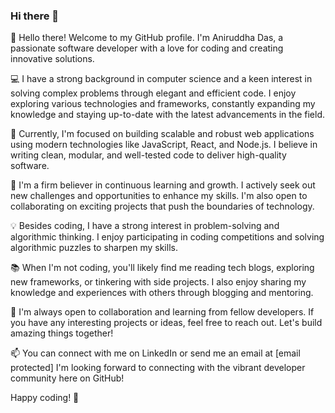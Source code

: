 ### Hi there 👋

👋 Hello there! Welcome to my GitHub profile. I'm Aniruddha Das, a passionate software developer with a love for coding and creating innovative solutions.

💻 I have a strong background in computer science and a keen interest in solving complex problems through elegant and efficient code. I enjoy exploring various technologies and frameworks, constantly expanding my knowledge and staying up-to-date with the latest advancements in the field.

🔭 Currently, I'm focused on building scalable and robust web applications using modern technologies like JavaScript, React, and Node.js. I believe in writing clean, modular, and well-tested code to deliver high-quality software.

🌱 I'm a firm believer in continuous learning and growth. I actively seek out new challenges and opportunities to enhance my skills. I'm also open to collaborating on exciting projects that push the boundaries of technology.

💡 Besides coding, I have a strong interest in problem-solving and algorithmic thinking. I enjoy participating in coding competitions and solving algorithmic puzzles to sharpen my skills.

📚 When I'm not coding, you'll likely find me reading tech blogs, exploring new frameworks, or tinkering with side projects. I also enjoy sharing my knowledge and experiences with others through blogging and mentoring.

🤝 I'm always open to collaboration and learning from fellow developers. If you have any interesting projects or ideas, feel free to reach out. Let's build amazing things together!

📫 You can connect with me on LinkedIn or send me an email at [email protected] I'm looking forward to connecting with the vibrant developer community here on GitHub!

Happy coding! 🚀
<!--
**AniruddhaDas1/AniruddhaDas1** is a ✨ _special_ ✨ repository because its `README.md` (this file) appears on your GitHub profile.

Here are some ideas to get you started:

- 🔭 I’m currently working on ...
- 🌱 I’m currently learning ...
- 👯 I’m looking to collaborate on ...
- 🤔 I’m looking for help with ...
- 💬 Ask me about ...
- 📫 How to reach me: ...
- 😄 Pronouns: ...
- ⚡ Fun fact: ...
-->
